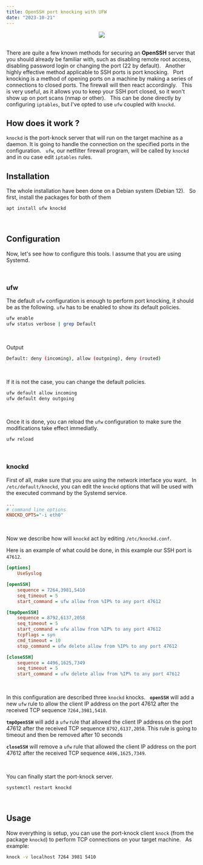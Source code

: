 ```yaml
---
title: OpenSSH port knocking with UFW
date: "2023-10-21"
---
```


<center>
    <img src="/openssh.png">
</center>
&nbsp;

There are quite a few known methods for securing an **OpenSSH** server that you should already be familiar with, such as disabling remote root access, disabling password login or changing the port (22 by default).
&nbsp;
Another highly effective method applicable to SSH ports is port knocking. 
&nbsp;
Port knocking is a method of opening ports on a machine by making a series of connections to closed ports. The firewall will then react accordingly.
&nbsp;
This is very useful, as it allows you to keep your SSH port closed, so it won't show up on port scans (nmap or other).
&nbsp;
This can be done directly by configuring `iptables`, but I've opted to use `ufw` coupled with `knockd`.
&nbsp;

## How does it work ?

`knockd` is the port-knock server that will run on the target machine as a daemon. It is going to handle the connection on the specified ports in the configuration.
&nbsp;
`ufw`, our netfilter firewall program, will be called by `knockd` and in ou case edit `iptables` rules.
&nbsp;

## Installation

The whole installation have been done on a Debian system (Debian 12).
&nbsp;
So first, install the packages for both of them
```bash
apt install ufw knockd
```
&nbsp;

## Configuration

Now, let's see how to configure this tools. I assume that you are using Systemd.

&nbsp;

### ufw

The default `ufw` configuration is enough to perform port knocking, it should be as the following. `ufw` has to be enabled to show its default policies.

```bash
ufw enable
ufw status verbose | grep Default
```
&nbsp;

Output

```bash
Default: deny (incoming), allow (outgoing), deny (routed)
```
&nbsp;

If it is not the case, you can change the default policies.

```bash
ufw default allow incoming
ufw default deny outgoing
```
&nbsp;

Once it is done, you can reload the `ufw` configuration to make sure the modifications take effect immediatly.

```bash
ufw reload
```
&nbsp;

### knockd

First of all, make sure that you are using the network interface you want.
&nbsp;
In `/etc/default/knockd`, you can edit the `knockd` options that will be used with the executed command by the Systemd service.

```ini
...
# command line options
KNOCKD_OPTS="-i eth0"
```
&nbsp;

Now we describe how will `knockd` act by editing `/etc/knockd.conf`.

Here is an example of what could be done, in this example our SSH port is `47612`.

```ini
[options]
    UseSyslog

[openSSH]
    sequence = 7264,3981,5410
    seq_timeout = 5
    start_command = ufw allow from %IP% to any port 47612

[tmpOpenSSH]
    sequence = 8792,6137,2058
    seq_timeout = 5
    start_command = ufw allow from %IP% to any port 47612
    tcpflags = syn
    cmd_timeout = 10
    stop_command = ufw delete allow from %IP% to any port 47612

[closeSSH]
    sequence = 4496,1625,7349
    seq_timeout = 5
    start_command = ufw delete allow from %IP% to any port 47612
```
&nbsp;

In this configuration are described three `knockd` knocks.
&nbsp;
**`openSSH`** will add a new `ufw` rule to allow the client IP address on the port 47612 after the received TCP sequence `7264,3981,5410`.

**`tmpOpenSSH`** will add a `ufw` rule that allowed the client IP address on the port 47612 after the received TCP sequence `8792,6137,2058`. This rule is going to timeout and then be removed after 10 seconds

**`closeSSH`** will remove a `ufw` rule that allowed the client IP address on the port 47612 after the received TCP sequence `4496,1625,7349`.

&nbsp;

You can finally start the port-knock server.

```bash
systemctl restart knockd
```
&nbsp;

## Usage

Now everything is setup, you can use the port-knock client `knock` (from the package `knockd`) to perform TCP connections on your target machine.
&nbsp;
As example:
```bash
knock -v localhost 7264 3981 5410
```

&nbsp;
